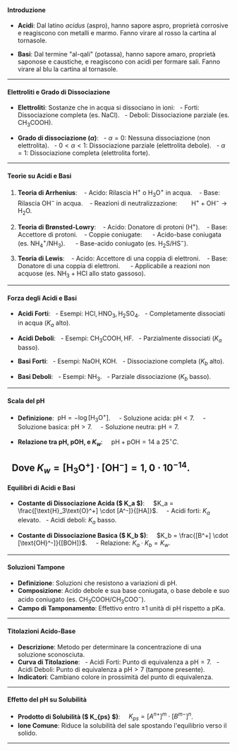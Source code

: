#### **Introduzione**

- **Acidi**: Dal latino *acidus* (aspro), hanno sapore aspro, proprietà corrosive e reagiscono con metalli e marmo. Fanno virare al rosso la cartina al tornasole.  

- **Basi**: Dal termine "al-qali" (potassa), hanno sapore amaro, proprietà saponose e caustiche, e reagiscono con acidi per formare sali. Fanno virare al blu la cartina al tornasole.  

---

#### **Elettroliti e Grado di Dissociazione**

- **Elettroliti**: Sostanze che in acqua si dissociano in ioni:
  - Forti: Dissociazione completa (es. $\text{NaCl}$).
  - Deboli: Dissociazione parziale (es. $\text{CH}_3\text{COOH}$).

- **Grado di dissociazione ($\alpha$)**:
  - $\alpha = 0$: Nessuna dissociazione (non elettrolita).
  - $0 < \alpha < 1$: Dissociazione parziale (elettrolita debole).
  - $\alpha = 1$: Dissociazione completa (elettrolita forte).
---
#### **Teorie su Acidi e Basi**

1. **Teoria di Arrhenius**:
   - Acido: Rilascia $\text{H}^+$ o $\text{H}_3\text{O}^+$ in acqua.
   - Base: Rilascia $\text{OH}^-$ in acqua.
   - Reazioni di neutralizzazione:  
     $\text{H}^+ + \text{OH}^- \rightarrow \text{H}_2\text{O}$.

2. **Teoria di Brønsted-Lowry**:
   - Acido: Donatore di protoni ($\text{H}^+$).
   - Base: Accettore di protoni.
   - Coppie coniugate:
     - Acido-base coniugata (es. $\text{NH}_4^+ / \text{NH}_3$).
     - Base-acido coniugato (es. $\text{H}_2\text{S} / \text{HS}^-$).

3. **Teoria di Lewis**:
   - Acido: Accettore di una coppia di elettroni.
   - Base: Donatore di una coppia di elettroni.  
   - Applicabile a reazioni non acquose (es. $\text{NH}_3 + \text{HCl}$ allo stato gassoso).

---
#### **Forza degli Acidi e Basi**
- **Acidi Forti**:
  - Esempi: $\text{HCl}, \text{HNO}_3, \text{H}_2\text{SO}_4$.
  - Completamente dissociati in acqua ($K_a$ alto).  

- **Acidi Deboli**:
  - Esempi: $\text{CH}_3\text{COOH}, \text{HF}$.
  - Parzialmente dissociati ($K_a$ basso).

- **Basi Forti**:
  - Esempi: $\text{NaOH}, \text{KOH}$.
  - Dissociazione completa ($K_b$ alto).  

- **Basi Deboli**:
  - Esempi: $\text{NH}_3$.
  - Parziale dissociazione ($K_b$ basso).

---
#### **Scala del pH**

- **Definizione**:  $\text{pH} = -\log [\text{H}_3\text{O}^+]$.  
  - Soluzione acida: $\text{pH} < 7$.  
  - Soluzione basica: $\text{pH} > 7$.  
  - Soluzione neutra: $\text{pH} = 7$.  

- **Relazione tra $\text{pH}$, $\text{pOH}$, e $K_w$**:  
  $\text{pH} + \text{pOH} = 14$ a $25^\circ C$.  

  Dove $K_w = [\text{H}_3\text{O}^+] \cdot [\text{OH}^-] = 1,0 \cdot 10^{-14}$.
---
#### **Equilibri di Acidi e Basi**
- **Costante di Dissociazione Acida ($ K_a $)**:  
  $K_a = \frac{[\text{H}_3\text{O}^+] \cdot [A^-]}{[HA]}$.  
  - Acidi forti: $K_a$ elevato.
  - Acidi deboli: $K_a$ basso.  

- **Costante di Dissociazione Basica ($ K_b $)**:  
  $K_b = \frac{[B^+] \cdot [\text{OH}^-]}{[BOH]}$.  
  - Relazione: $K_a \cdot K_b = K_w$.
---
#### **Soluzioni Tampone**

- **Definizione**: Soluzioni che resistono a variazioni di pH.  
- **Composizione**: Acido debole e sua base coniugata, o base debole e suo acido coniugato 
	(es. $\text{CH}_3\text{COOH} / \text{CH}_3\text{COO}^-$).  
- **Campo di Tamponamento**: Effettivo entro $\pm 1$ unità di pH rispetto a $\text{pKa}$.
---
#### **Titolazioni Acido-Base**

- **Descrizione**: Metodo per determinare la concentrazione di una soluzione sconosciuta.  
- **Curva di Titolazione**:
  - Acidi Forti: Punto di equivalenza a $\text{pH} = 7$.
  - Acidi Deboli: Punto di equivalenza a $\text{pH} > 7$ (tampone presente).  
- **Indicatori**: Cambiano colore in prossimità del punto di equivalenza.
---
#### **Effetto del pH su Solubilità**
- **Prodotto di Solubilità ($ K_{ps} $)**:  
  $K_{ps} = [A^{n+}]^m \cdot [B^{m-}]^n$.  
- **Ione Comune**: Riduce la solubilità del sale spostando l'equilibrio verso il solido.
---